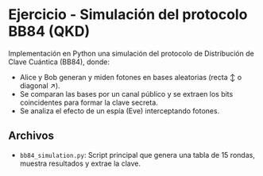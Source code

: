 # Ejercicio - Simulación del protocolo BB84 (QKD)

Implementación en Python una simulación del protocolo de Distribución de Clave Cuántica (BB84), donde:

* Alice y Bob generan y miden fotones en bases aleatorias (recta ↕ o diagonal ↗).
* Se comparan las bases por un canal público y se extraen los bits coincidentes para formar la clave secreta.
* Se analiza el efecto de un espía (Eve) interceptando fotones.

## Archivos

* `bb84_simulation.py`: Script principal que genera una tabla de 15 rondas, muestra resultados y extrae la clave.

